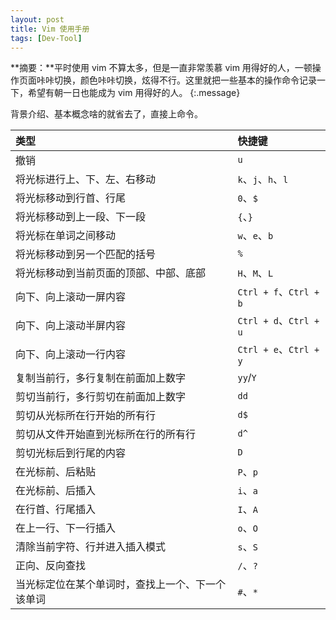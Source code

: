 ```yaml
---
layout: post
title: Vim 使用手册
tags: [Dev-Tool]
---
```


**摘要：**平时使用 vim 不算太多，但是一直非常羡慕 vim 用得好的人，一顿操作页面咔咔切换，颜色咔咔切换，炫得不行。这里就把一些基本的操作命令记录一下，希望有朝一日也能成为 vim 用得好的人。
{:.message}

背景介绍、基本概念啥的就省去了，直接上命令。

| 类型 | 快捷键 |
| :--- | :--- |
| 撤销 | `u` |
| 将光标进行上、下、左、右移动 | `k`、`j`、`h`、`l` |
| 将光标移动到行首、行尾 | `0`、`$` |
| 将光标移动到上一段、下一段 | `{`、`}` |
| 将光标在单词之间移动 | `w`、`e`、`b` |
| 将光标移动到另一个匹配的括号 | `%` |
| 将光标移动到当前页面的顶部、中部、底部 | `H`、`M`、`L` |
| 向下、向上滚动一屏内容 | `Ctrl + f`、`Ctrl + b` |
| 向下、向上滚动半屏内容 | `Ctrl + d`、`Ctrl + u` |
| 向下、向上滚动一行内容 | `Ctrl + e`、`Ctrl + y` |
| 复制当前行，多行复制在前面加上数字 | `yy`/`Y` |
| 剪切当前行，多行剪切在前面加上数字 | `dd` |
| 剪切从光标所在行开始的所有行 | `d$` |
| 剪切从文件开始直到光标所在行的所有行 | `d^` |
| 剪切光标后到行尾的内容 | `D` |
| 在光标前、后粘贴 | `P`、`p` |
| 在光标前、后插入 | `i`、`a` |
| 在行首、行尾插入 | `I`、`A` |
| 在上一行、下一行插入 | `o`、`O` |
| 清除当前字符、行并进入插入模式 | `s`、`S` |
| 正向、反向查找 | `/`、`?` |
| 当光标定位在某个单词时，查找上一个、下一个该单词 | `#`、`*` |